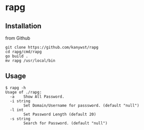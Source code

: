 # rapg

## Installation
from Github
```
git clone https://github.com/kanywst/rapg
cd rapg/cmd/rapg
go build .
mv rapg /usr/local/bin
```
## Usage
```
$ rapg -h
Usage of ./rapg:
  -a    Show All Password.
  -i string
        Set Domain/Username for passsword. (default "null")
  -l int
        Set Password Length (default 20)
  -s string
        Search for Password. (default "null")
```